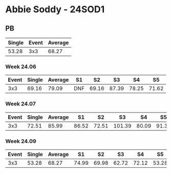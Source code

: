 # Abbie Soddy - 24SOD1

## PB
|Single|Event|Average|
|----|----|----|
|53.28|3x3|68.27|
### Week 24.06
|Event|Single|Average|S1|S2|S3|S4|S5|
|-----|-------|------|--|--|--|--|--|
|3x3|69.16|79.09|DNF|69.16|87.39|78.25|71.62|
### Week 24.07
|Event|Single|Average|S1|S2|S3|S4|S5|
|-----|-------|------|--|--|--|--|--|
|3x3|72.51|85.99|86.52|72.51|101.39|80.09|91.36|
### Week 24.09
|Event|Single|Average|S1|S2|S3|S4|S5|
|-----|-------|------|--|--|--|--|--|
|3x3|53.28|68.27|74.99|69.98|62.72|72.12|53.28|
